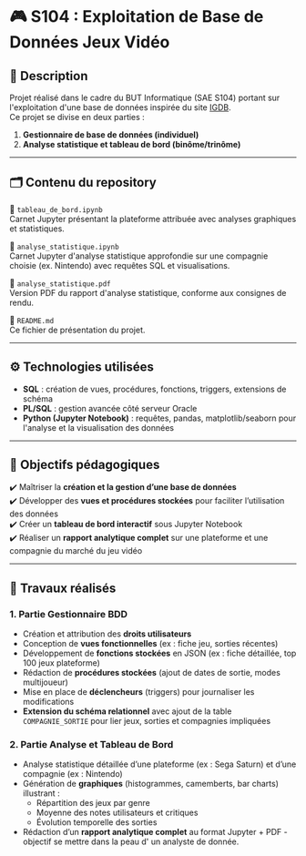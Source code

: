 # 🎮 S104 : Exploitation de Base de Données Jeux Vidéo

## 📌 **Description**

Projet réalisé dans le cadre du BUT Informatique (SAE S104) portant sur l'exploitation d'une base de données inspirée du site [IGDB](https://www.igdb.com/).  
Ce projet se divise en deux parties :

1. **Gestionnaire de base de données (individuel)**  
2. **Analyse statistique et tableau de bord (binôme/trinôme)**

---

## 🗂️ **Contenu du repository**

🔹 `tableau_de_bord.ipynb`  
Carnet Jupyter présentant la plateforme attribuée avec analyses graphiques et statistiques.

🔹 `analyse_statistique.ipynb`  
Carnet Jupyter d'analyse statistique approfondie sur une compagnie choisie (ex. Nintendo) avec requêtes SQL et visualisations.

🔹 `analyse_statistique.pdf`  
Version PDF du rapport d'analyse statistique, conforme aux consignes de rendu.

🔹 `README.md`  
Ce fichier de présentation du projet.

---

## ⚙️ **Technologies utilisées**

- **SQL** : création de vues, procédures, fonctions, triggers, extensions de schéma
- **PL/SQL** : gestion avancée côté serveur Oracle
- **Python (Jupyter Notebook)** : requêtes, pandas, matplotlib/seaborn pour l'analyse et la visualisation des données

---

## 🎯 **Objectifs pédagogiques**

✔️ Maîtriser la **création et la gestion d’une base de données**  
✔️ Développer des **vues et procédures stockées** pour faciliter l’utilisation des données  
✔️ Créer un **tableau de bord interactif** sous Jupyter Notebook  
✔️ Réaliser un **rapport analytique complet** sur une plateforme et une compagnie du marché du jeu vidéo

---

## 🔬 **Travaux réalisés**

### **1. Partie Gestionnaire BDD**
- Création et attribution des **droits utilisateurs**
- Conception de **vues fonctionnelles** (ex : fiche jeu, sorties récentes)
- Développement de **fonctions stockées** en JSON (ex : fiche détaillée, top 100 jeux plateforme)
- Rédaction de **procédures stockées** (ajout de dates de sortie, modes multijoueur)
- Mise en place de **déclencheurs** (triggers) pour journaliser les modifications
- **Extension du schéma relationnel** avec ajout de la table `COMPAGNIE_SORTIE` pour lier jeux, sorties et compagnies impliquées

### **2. Partie Analyse et Tableau de Bord**
- Analyse statistique détaillée d’une plateforme (ex : Sega Saturn) et d’une compagnie (ex : Nintendo)
- Génération de **graphiques** (histogrammes, camemberts, bar charts) illustrant :
  - Répartition des jeux par genre
  - Moyenne des notes utilisateurs et critiques
  - Évolution temporelle des sorties
- Rédaction d’un **rapport analytique complet** au format Jupyter + PDF
  -objectif se mettre dans la peau d' un analyste de donnée.
